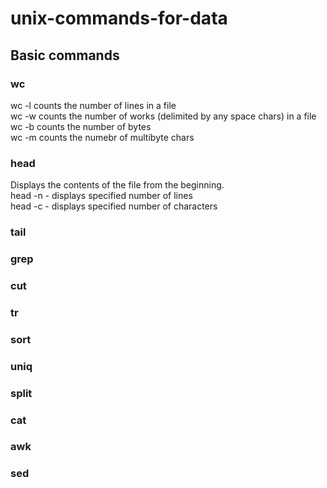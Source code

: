 # unix-commands-for-data

## Basic commands

### wc
wc -l <filename> counts the number of lines in a file <br>
wc -w <filename> counts the number of works (delimited by any space chars) in a file <br>
wc -b <filename> counts the number of bytes <br>
wc -m <filename> counts the numebr of multibyte chars <br>

### head
Displays the contents of the file from the beginning. <br>
head -n <number of lines> <file name list>  - displays specified number of lines <br>
head -c <number of bytes> <file name list> - displays specified number of characters<br>

### tail

### grep
### cut
### tr
### sort
### uniq

### split
### cat
### awk
### sed
